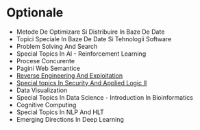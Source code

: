 # Optionale

- Metode De Optimizare Si Distribuire In Baze De Date
- Topici Speciale In Baze De Date Si Tehnologii Software
- Problem Solving And Search
- Special Topics In AI - Reinforcement Learning
- Procese Concurente
- Pagini Web Semantice
- [Reverse Engineering And Exploitation](https://github.com/FMI-Materials/FMI-Master-SAL-Materials/tree/main/Year%20II/Semester%20II/Reverse%20Engineering)
- [Special topics In Security And Applied Logic II](https://github.com/FMI-Materials/FMI-Master-SAL-Materials/tree/main/Year%20II/Semester%20II/Special%20Topics%20in%20Security%20%26%20Applied%20Logic%20II)
- Data Visualization
- Special Topics In Data Science - Introduction In Bioinformatics
- Cognitive Computing
- Special Topics In NLP And HLT
- Emerging Directions In Deep Learning
